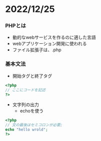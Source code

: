 # 2022/12/25

### PHPとは
- 動的なwebサービスを作るのに適した言語
- webアプリケーション開発に使われる
- ファイル拡張子は、.php

### 基本文法
- 開始タグと終了タグ
```php
<?php
// ここにコードを記述
?>
```
- 文字列の出力
  - echoを使う
```php
<?php
// 文の最後はセミコロンが必要;
echo "hello wrold";
?>
```
